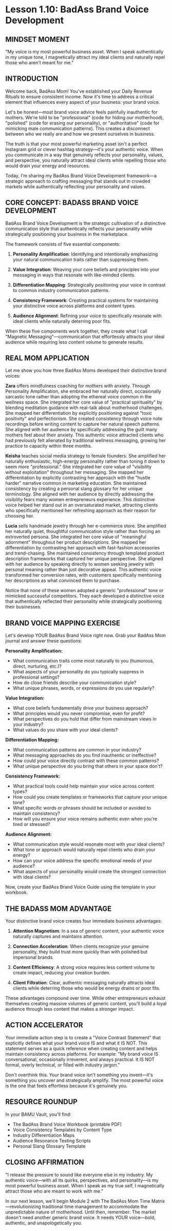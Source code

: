 # Lesson 1.10: BadAss Brand Voice Development

## MINDSET MOMENT
"My voice is my most powerful business asset. When I speak authentically in my unique tone, I magnetically attract my ideal clients and naturally repel those who aren't meant for me."

## INTRODUCTION

Welcome back, BadAss Mom! You've established your Daily Revenue Rituals to ensure consistent income. Now it's time to address a critical element that influences every aspect of your business: your brand voice.

Let's be honest—most brand voice advice feels painfully inauthentic for mothers. We're told to be "professional" (code for hiding our motherhood), "polished" (code for erasing our personality), or "authoritative" (code for mimicking male communication patterns). This creates a disconnect between who we really are and how we present ourselves in business.

The truth is that your most powerful marketing asset isn't a perfect Instagram grid or clever hashtag strategy—it's your authentic voice. When you communicate in a way that genuinely reflects your personality, values, and perspective, you naturally attract ideal clients while repelling those who would drain your energy and resources.

Today, I'm sharing my BadAss Brand Voice Development framework—a strategic approach to crafting messaging that stands out in crowded markets while authentically reflecting your personality and values.

## CORE CONCEPT: BADASS BRAND VOICE DEVELOPMENT

BadAss Brand Voice Development is the strategic cultivation of a distinctive communication style that authentically reflects your personality while strategically positioning your business in the marketplace.

The framework consists of five essential components:

1. **Personality Amplification**: Identifying and intentionally emphasizing your natural communication traits rather than suppressing them.

2. **Value Integration**: Weaving your core beliefs and principles into your messaging in ways that resonate with like-minded clients.

3. **Differentiation Mapping**: Strategically positioning your voice in contrast to common industry communication patterns.

4. **Consistency Framework**: Creating practical systems for maintaining your distinctive voice across platforms and content types.

5. **Audience Alignment**: Refining your voice to specifically resonate with ideal clients while naturally deterring poor fits.

When these five components work together, they create what I call "Magnetic Messaging"—communication that effortlessly attracts your ideal audience while requiring less content volume to generate results.

## REAL MOM APPLICATION

Let me show you how three BadAss Moms developed their distinctive brand voices:

**Zara** offers mindfulness coaching for mothers with anxiety. Through Personality Amplification, she embraced her naturally direct, occasionally sarcastic tone rather than adopting the ethereal voice common in the wellness space. She integrated her core value of "practical spirituality" by blending meditation guidance with real-talk about motherhood challenges. She mapped her differentiation by explicitly positioning against "toxic positivity" and perfectionism. She created consistency through voice note recordings before writing content to capture her natural speech patterns. She aligned with her audience by specifically addressing the guilt many mothers feel about their anxiety. This authentic voice attracted clients who had previously felt alienated by traditional wellness messaging, growing her practice to capacity within three months.

**Keisha** teaches social media strategy to female founders. She amplified her naturally enthusiastic, high-energy personality rather than toning it down to seem more "professional." She integrated her core value of "visibility without exploitation" throughout her messaging. She mapped her differentiation by explicitly contrasting her approach with the "hustle harder" narrative common in marketing education. She maintained consistency by creating a personal slang glossary for her unique terminology. She aligned with her audience by directly addressing the visibility fears many women entrepreneurs experience. This distinctive voice helped her stand out in an oversaturated market, attracting clients who specifically mentioned her refreshing approach as their reason for choosing her.

**Lucia** sells handmade jewelry through her e-commerce store. She amplified her naturally quiet, thoughtful communication style rather than forcing an extroverted persona. She integrated her core value of "meaningful adornment" throughout her product descriptions. She mapped her differentiation by contrasting her approach with fast-fashion accessories and trend-chasing. She maintained consistency through templated product description frameworks that captured her unique perspective. She aligned with her audience by speaking directly to women seeking jewelry with personal meaning rather than just decorative appeal. This authentic voice transformed her conversion rates, with customers specifically mentioning her descriptions as what convinced them to purchase.

Notice that none of these women adopted a generic "professional" tone or mimicked successful competitors. They each developed a distinctive voice that authentically reflected their personality while strategically positioning their businesses.

## BRAND VOICE MAPPING EXERCISE

Let's develop YOUR BadAss Brand Voice right now. Grab your BadAss Mom journal and answer these questions:

**Personality Amplification:**
- What communication traits come most naturally to you (humorous, direct, nurturing, etc.)?
- What aspects of your personality do you typically suppress in professional settings?
- How do close friends describe your communication style?
- What unique phrases, words, or expressions do you use regularly?

**Value Integration:**
- What core beliefs fundamentally drive your business approach?
- What principles would you never compromise, even for profit?
- What perspectives do you hold that differ from mainstream views in your industry?
- What values do you share with your ideal clients?

**Differentiation Mapping:**
- What communication patterns are common in your industry?
- What messaging approaches do you find inauthentic or ineffective?
- How could your voice directly contrast with these common patterns?
- What unique perspective do you bring that others in your space don't?

**Consistency Framework:**
- What practical tools could help maintain your voice across content types?
- How could you create templates or frameworks that capture your unique tone?
- What specific words or phrases should be included or avoided to maintain consistency?
- How will you ensure your voice remains authentic even when you're tired or stressed?

**Audience Alignment:**
- What communication style would resonate most with your ideal clients?
- What tone or approach would naturally repel clients who drain your energy?
- How can your voice address the specific emotional needs of your audience?
- What aspects of your personality would create the strongest connection with ideal clients?

Now, create your BadAss Brand Voice Guide using the template in your workbook.

## THE BADASS MOM ADVANTAGE

Your distinctive brand voice creates four immediate business advantages:

1. **Attention Magnetism**: In a sea of generic content, your authentic voice naturally captures and maintains attention.

2. **Connection Acceleration**: When clients recognize your genuine personality, they build trust more quickly than with polished but impersonal brands.

3. **Content Efficiency**: A strong voice requires less content volume to create impact, reducing your creation burden.

4. **Client Filtration**: Clear, authentic messaging naturally attracts ideal clients while deterring those who would be energy drains or poor fits.

These advantages compound over time. While other entrepreneurs exhaust themselves creating massive volumes of generic content, you'll build a loyal audience through less content that makes a stronger impact.

## ACTION ACCELERATOR

Your immediate action step is to create a "Voice Contrast Statement" that explicitly defines what your brand voice IS and what it IS NOT. This statement serves as a quick reference when creating content and helps maintain consistency across platforms. For example: "My brand voice IS conversational, occasionally irreverent, and always practical. It IS NOT formal, overly technical, or filled with industry jargon."

Don't overthink this. Your brand voice isn't something you invent—it's something you uncover and strategically amplify. The most powerful voice is the one that feels effortless because it's genuinely you.

## RESOURCE ROUNDUP

In your BAMU Vault, you'll find:
- The BadAss Brand Voice Workbook (printable PDF)
- Voice Consistency Templates by Content Type
- Industry Differentiation Maps
- Audience Resonance Testing Scripts
- Personal Slang Glossary Template

## CLOSING AFFIRMATION

"I release the pressure to sound like everyone else in my industry. My authentic voice—with all its quirks, perspectives, and personality—is my most powerful business asset. When I speak as my true self, I magnetically attract those who are meant to work with me."

In our next lesson, we'll begin Module 2 with The BadAss Mom Time Matrix—revolutionizing traditional time management to accommodate the unpredictable nature of motherhood. Until then, remember: The market doesn't need another generic brand voice. It needs YOUR voice—bold, authentic, and unapologetically you.
